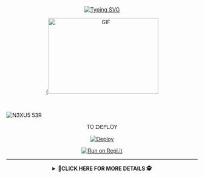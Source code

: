 ## <!-- Typing SVG -->
<p align="center">
    <a href="https://git.io/J0hKr">
        <img
        src="https://readme-typing-svg.herokuapp.com?size=30&width=800&lines=ᗯᗴᒪᑕOᗰᗴ+TO+YᑌI+ᑕᕼᗩᑎ'Տ+ᖇᗴᑭO......"
            alt="Typing SVG"
        />
         
</p>


 <p align="center">
(<img src="https://tenor.com/view/anime-feed-say-ahh-ahhh-gif-11658244.gif" alt="GIF" width="290" height="200"/>
</p>
    </a>
</p>
<br> 
</p>

![N3XU5 53R](https://hits.seeyoufarm.com/api/count/incr/badge.svg?url=https://github.com/nexusNw/YuiChan&title=Repo%20Views)
<div align="center">
TO ᗪᗴᑭᒪOY


[![Deploy](https://www.herokucdn.com/deploy/button.svg)](https://heroku.com/deploy?template=https://github.com/Albinbluz/yui-deploy) 

[![Run on Repl.it](https://repl.it/badge/github/quiec/whatsAlfa)](https://replit.com/@nexusNw/YuiChan)

-----


</p>

<div align="center">  
<details>
    <summary>🎯<b>CLICK HERE FOR MORE DETAILS 🕵️</b></summary>


<div align="center">
  <p align="center">
<img src="https://tenor.com/view/akari-bestwaifu-gif-9447619.gif" alt="GIF" width="200" height="200"/>
</p>
<p align="center">
<a href="https://github.com/nexusNw"><img title="Author-" src="https://img.shields.io/badge/Author-âžªAuthor/YuiChan?color=blue"></a>

<a href="#"><img title="á" src="https://img.shields.io/badge/ᑎ3᙭ᑌ5-51ᖇ-green?colorA=%23ff0000&colorB=%23017e40&style=for-the-badge"></a>
</p>
  
    
</p>
<div align="left" 
</p>




<h1 align="center"> Contact Developer
<p align="center">

  <a href="https://wa.me/918129624395"><img src="https://img.shields.io/badge/WhatsApp-25D366?style=for-the-badge&logo=whatsapp&logoColor=white" />
  <a href="https://instagram.com/nexus.efx"><img src="https://img.shields.io/badge/Instagram-E4405F?style=for-the-badge&logo=instagram&logoColor=white" />
  <a href="https://github.com/nexusNw"><img src="https://img.shields.io/badge/-GitHub-black?style=flat-square&logo=github" /> 



</p>



 ## <!-- Typing SVG -->
<p align="center">
    <a href="https://git.io/J0hKr">
        <img
        src="https://readme-typing-svg.herokuapp.com?size=30&width=800&lines=TᕼᗩᑎKՏ+ᖴOᖇ+ᐯIՏITIᑎᘜ....."
            alt="Typing SVG"

</p>


